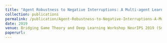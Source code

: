 ```yaml
---
title: "Agent Robustness to Negative Interruptions: A Multi-agent Learning Approach"
collection: publications
permalink: /publication/Agent-Robustness-to-Negative-Interruptions-A-Multi-agent-Learning-Approach
date: 2019
venue: Bridging Game Theory and Deep Learning Workshop NeurIPS 2019 (Smooth Games Optimization and Machine Learning Series)
paperurl: 
---
```


